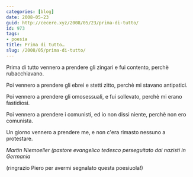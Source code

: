 ```yaml
---
categories: [blog]
date: 2008-05-23
guid: http://cecere.xyz/2008/05/23/prima-di-tutto/
id: 973
tags:
- poesia
title: Prima di tutto…
slug: /2008/05/prima-di-tutto/
---
```


Prima di tutto vennero a prendere gli zingari
e fui contento, perchè rubacchiavano.

Poi vennero a prendere gli ebrei
e stetti zitto, perchè mi stavano antipatici.

Poi vennero a prendere gli omosessuali,
e fui sollevato, perchè mi erano fastidiosi.

Poi vennero a prendere i comunisti,
ed io non dissi niente, perchè non ero comunista.

Un giorno vennero a prendere me,
e non c'era rimasto nessuno a protestare.

_Martin Niemoeller (pastore evangelico tedesco perseguitato dai nazisti in Germania_

(ringrazio Piero per avermi segnalato questa poesiuola!)
